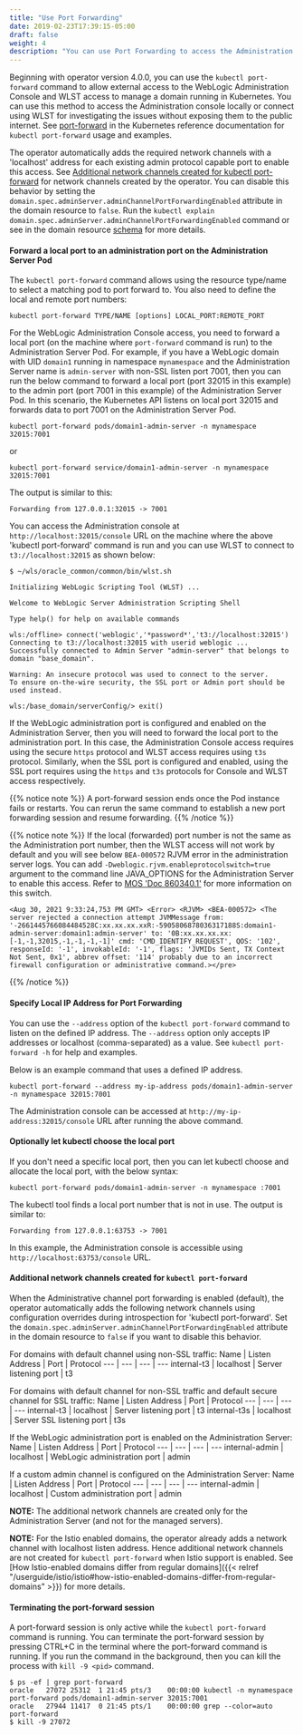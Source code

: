 ```yaml
---
title: "Use Port Forwarding"
date: 2019-02-23T17:39:15-05:00
draft: false
weight: 4
description: "You can use Port Forwarding to access the Administration console and WLST."
---
```



Beginning with operator version 4.0.0, you can use the `kubectl port-forward` command to allow external access to the WebLogic Administration Console and WLST access to manage a domain running in Kubernetes. You can use this method to access the Administration console locally or connect using WLST for investigating the issues without exposing them to the public internet. See [port-forward](https://kubernetes.io/docs/reference/generated/kubectl/kubectl-commands#port-forward) in the Kubernetes reference documentation for `kubectl port-forward` usage and examples.

The operator automatically adds the required network channels with a 'localhost' address for each existing admin protocol capable port to enable this access. See [Additional network channels created for kubectl port-forward](#additional-network-channels-created-for-kubectl-port-forward) for network channels created by the operator.  You can disable this behavior by setting the `domain.spec.adminServer.adminChannelPortForwardingEnabled` attribute in the domain resource to `false`. Run the `kubectl explain domain.spec.adminServer.adminChannelPortForwardingEnabled` command or see in the domain resource [schema](https://github.com/oracle/weblogic-kubernetes-operator/blob/main/documentation/domains/Domain.md) for more details.

#### Forward a local port to an administration port on the Administration Server Pod
The `kubectl port-forward` command allows using the resource type/name to select a matching pod to port forward to. You also need to define the local and remote port numbers:

```
kubectl port-forward TYPE/NAME [options] LOCAL_PORT:REMOTE_PORT
```

For the WebLogic Administration Console access, you need to forward a local port (on the machine where `port-forward` command is run) to the Administration Server Pod. For example, if you have a WebLogic domain with UID `domain1` running in namespace `mynamespace` and the Administration Server name is `admin-server` with non-SSL listen port 7001, then you can run the below command to forward a local port (port 32015 in this example) to the admin port (port 7001 in this example) of the Administration Server Pod. In this scenario, the Kubernetes API listens on local port 32015 and forwards data to port 7001 on the Administration Server Pod.

```shell
kubectl port-forward pods/domain1-admin-server -n mynamespace 32015:7001
```
or

```shell
kubectl port-forward service/domain1-admin-server -n mynamespace 32015:7001
```
The output is similar to this:

```
Forwarding from 127.0.0.1:32015 -> 7001
```

You can access the Administration console at `http://localhost:32015/console` URL on the machine where the above 'kubectl port-forward' command is run and you can use WLST to connect to `t3://localhost:32015` as shown below:

```shell
$ ~/wls/oracle_common/common/bin/wlst.sh
```
```
Initializing WebLogic Scripting Tool (WLST) ...

Welcome to WebLogic Server Administration Scripting Shell

Type help() for help on available commands

wls:/offline> connect('weblogic','*password*','t3://localhost:32015')
Connecting to t3://localhost:32015 with userid weblogic ...
Successfully connected to Admin Server "admin-server" that belongs to domain "base_domain".

Warning: An insecure protocol was used to connect to the server.
To ensure on-the-wire security, the SSL port or Admin port should be used instead.

wls:/base_domain/serverConfig/> exit()
```

If the WebLogic administration port is configured and enabled on the Administration Server, then you will need to forward the local port to the administration port. In this case, the Administration Console access requires using the secure `https` protocol and WLST access requires using `t3s` protocol. Similarly, when the SSL port is configured and enabled, using the SSL port requires using the `https` and `t3s` protocols for Console and WLST access respectively.

{{% notice note %}}
A port-forward session ends once the Pod instance fails or restarts. You can rerun the same command to establish a new port forwarding session and resume forwarding.
{{% /notice %}}

{{% notice note %}}
If the local (forwarded) port number is not the same as the Administration port number, then the WLST access will not work by default and you will see below `BEA-000572` RJVM error in the administration server logs. You can add `-Dweblogic.rjvm.enableprotocolswitch=true` argument to the command line JAVA_OPTIONS for the Administration Server to enable this access. Refer to [MOS 'Doc 860340.1'](https://support.oracle.com/rs?type=doc&id=860340.1) for more information on this switch.
```text
<Aug 30, 2021 9:33:24,753 PM GMT> <Error> <RJVM> <BEA-000572> <The server rejected a connection attempt JVMMessage from: '-2661445766084484528C:xx.xx.xx.xxR:-5905806878036317188S:domain1-admin-server:domain1:admin-server' to: '0B:xx.xx.xx.xx:[-1,-1,32015,-1,-1,-1,-1]' cmd: 'CMD_IDENTIFY_REQUEST', QOS: '102', responseId: '-1', invokableId: '-1', flags: 'JVMIDs Sent, TX Context Not Sent, 0x1', abbrev offset: '114' probably due to an incorrect firewall configuration or administrative command.></pre>
```
{{% /notice %}}

#### Specify Local IP Address for Port Forwarding
You can use the `--address` option of the `kubectl port-forward` command to listen on the defined IP address. The `--address` option only accepts IP addresses or localhost (comma-separated) as a value. See `kubectl port-forward -h` for help and examples.

Below is an example command that uses a defined IP address.

```shell
kubectl port-forward --address my-ip-address pods/domain1-admin-server -n mynamespace 32015:7001
```
The Administration console can be accessed at `http://my-ip-address:32015/console` URL after running the above command. 

#### Optionally let kubectl choose the local port
If you don't need a specific local port, then you can let kubectl choose and allocate the local port, with the below syntax:

```shell
kubectl port-forward pods/domain1-admin-server -n mynamespace :7001
```
The kubectl tool finds a local port number that is not in use. The output is similar to:

```
Forwarding from 127.0.0.1:63753 -> 7001
```
In this example, the Administration console is accessible using `http://localhost:63753/console` URL.

#### Additional network channels created for `kubectl port-forward`
When the Administrative channel port forwarding is enabled (default), the operator automatically adds the following network channels using configuration overrides during introspection for 'kubectl port-forward'. Set the `domain.spec.adminServer.adminChannelPortForwardingEnabled` attribute in the domain resource to `false` if you want to disable this behavior.

For domains with default channel using non-SSL traffic:
Name | Listen Address | Port | Protocol
--- | --- | --- | ---
internal-t3 | localhost | Server listening port | t3

For domains with default channel for non-SSL traffic and default secure channel for SSL traffic:
Name | Listen Address | Port | Protocol
--- | --- | --- | ---
internal-t3 | localhost | Server listening port | t3
internal-t3s | localhost | Server SSL listening port | t3s

If the WebLogic administration port is enabled on the Administration Server:
Name | Listen Address | Port | Protocol
--- | --- | --- | ---
internal-admin | localhost | WebLogic administration port | admin

If a custom admin channel is configured on the Administration Server:
Name | Listen Address | Port | Protocol
--- | --- | --- | ---
internal-admin | localhost | Custom administration port | admin

**NOTE:** The additional network channels are created only for the Administration Server (and not for the managed servers).

**NOTE:** For the Istio enabled domains, the operator already adds a network channel with localhost listen address. Hence additional network channels are not created for `kubectl port-forward` when Istio support is enabled. See [How Istio-enabled domains differ from regular domains]({{< relref "/userguide/istio/istio#how-istio-enabled-domains-differ-from-regular-domains" >}}) for more details.

#### Terminating the port-forward session
A port-forward session is only active while the `kubectl port-forward` command is running. You can terminate the port-forward session by pressing CTRL+C in the terminal where the port-forward command is running. If you run the command in the background, then you can kill the process with `kill -9 <pid>` command.

```
$ ps -ef | grep port-forward
oracle   27072 25312  1 21:45 pts/3    00:00:00 kubectl -n mynamespace port-forward pods/domain1-admin-server 32015:7001
oracle   27944 11417  0 21:45 pts/1    00:00:00 grep --color=auto port-forward
$ kill -9 27072
```
